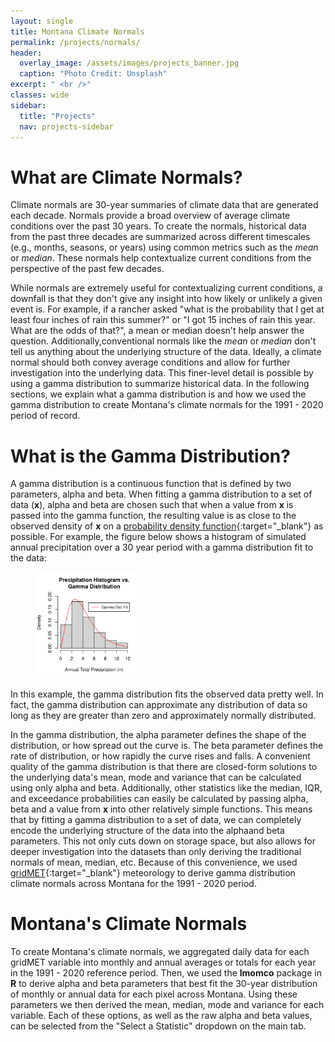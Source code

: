 ```yaml
---
layout: single
title: Montana Climate Normals
permalink: /projects/normals/
header:
  overlay_image: /assets/images/projects_banner.jpg
  caption: "Photo Credit: Unsplash"
excerpt: " <br />"
classes: wide
sidebar:
  title: "Projects"
  nav: projects-sidebar
---
```


# What are Climate Normals?
Climate normals are 30-year summaries of climate data that are generated each decade. Normals provide a broad overview of average climate conditions over the past 30 years. To create the normals, historical data from the past three decades are summarized across different timescales (e.g., months, seasons, or years) using common metrics such as the *mean* or *median*. These normals help contextualize current conditions from the perspective of the past few decades.

While normals are extremely useful for contextualizing current conditions, a downfall is that they don't give any insight into how likely or unlikely a given event is. For example, if a rancher asked "what is the probability that I get at least four inches of rain this summer?" or "I got 15 inches of rain this year. What are the odds of that?", a mean or median doesn't help answer the question. Additionally,conventional normals like the *mean* or *median* don't tell us anything about the underlying structure of the data. Ideally, a climate normal should both convey average conditions and allow for further investigation into the underlying data. This finer-level detail is possible by using a gamma distribution to summarize historical data. In the following sections, we explain what a gamma distribution is and how we used the gamma distribution to create Montana's climate normals for the 1991 - 2020 period of record. 

# What is the Gamma Distribution?
A gamma distribution is a continuous function that is defined by two parameters, alpha and beta. When fitting a gamma distribution to a set of data (**x**), alpha and beta are chosen such that when a value from **x** is passed into the gamma function, the resulting value is as close to the observed density of **x** on a [probability density function](https://en.wikipedia.org/wiki/Probability_density_function){:target="_blank"} as possible. For example, the figure below shows a histogram of simulated annual precipitation over a 30 year period with a gamma distribution fit to the data: 
<figure>
  <img src="https://raw.githubusercontent.com/mt-climate-office/mt-normals/main/assets/ppt_example.png" alt="Gamma Example" style="width: 40%; align: center">
</figure>
In this example, the gamma distribution fits the observed data pretty well. In fact, the gamma distribution can approximate any distribution of data so long as they are greater than zero and approximately normally distributed.

In the gamma distribution, the alpha parameter defines the shape of the distribution, or how spread out the curve is. The beta parameter defines the rate of distribution, or how rapidly the curve rises and falls. A convenient quality of the gamma distribution is that there are closed-form solutions to the underlying data's mean, mode and variance that can be calculated using only alpha and beta. Additionally, other statistics like the median, IQR, and exceedance probabilities can easily be calculated by passing alpha, beta and a value from <b>x</b> into other relatively simple functions. This means that by fitting a gamma distribution to a set of data, we can completely encode the underlying structure of the data into the alphaand beta parameters. This not only cuts down on storage space, but also allows for deeper investigation into the datasets than only deriving the traditional normals of mean, median, etc. Because of this convenience, we used [gridMET](https://www.climatologylab.org/gridmet.html){:target="_blank"} meteorology to derive gamma distribution climate normals across Montana for the 1991 - 2020 period. 

# Montana's Climate Normals
To create Montana's climate normals, we aggregated daily data for each gridMET variable into monthly and annual averages or totals for each year in the 1991 - 2020 reference period. Then, we used the **lmomco** package in **R** to derive alpha and beta parameters that best fit the 30-year distribution of monthly or annual data for each pixel across Montana. Using these parameters we then derived the mean, median, mode and variance for each variable. Each of these options, as well as the raw alpha and beta values, can be selected from the "Select a Statistic" dropdown on the main tab. 
